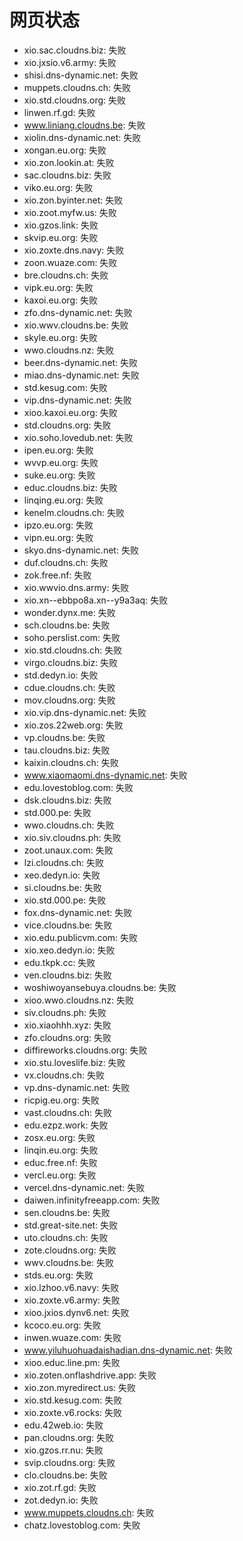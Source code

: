 # 网页状态
- xio.sac.cloudns.biz: 失败
- xio.jxsio.v6.army: 失败
- shisi.dns-dynamic.net: 失败
- muppets.cloudns.ch: 失败
- xio.std.cloudns.org: 失败
- linwen.rf.gd: 失败
- www.liniang.cloudns.be: 失败
- xiolin.dns-dynamic.net: 失败
- xongan.eu.org: 失败
- xio.zon.lookin.at: 失败
- sac.cloudns.biz: 失败
- viko.eu.org: 失败
- xio.zon.byinter.net: 失败
- xio.zoot.myfw.us: 失败
- xio.gzos.link: 失败
- skvip.eu.org: 失败
- xio.zoxte.dns.navy: 失败
- zoon.wuaze.com: 失败
- bre.cloudns.ch: 失败
- vipk.eu.org: 失败
- kaxoi.eu.org: 失败
- zfo.dns-dynamic.net: 失败
- xio.wwv.cloudns.be: 失败
- skyle.eu.org: 失败
- wwo.cloudns.nz: 失败
- beer.dns-dynamic.net: 失败
- miao.dns-dynamic.net: 失败
- std.kesug.com: 失败
- vip.dns-dynamic.net: 失败
- xioo.kaxoi.eu.org: 失败
- std.cloudns.org: 失败
- xio.soho.lovedub.net: 失败
- ipen.eu.org: 失败
- wvvp.eu.org: 失败
- suke.eu.org: 失败
- educ.cloudns.biz: 失败
- linqing.eu.org: 失败
- kenelm.cloudns.ch: 失败
- ipzo.eu.org: 失败
- vipn.eu.org: 失败
- skyo.dns-dynamic.net: 失败
- duf.cloudns.ch: 失败
- zok.free.nf: 失败
- xio.wwvio.dns.army: 失败
- xio.xn--ebbpo8a.xn--y9a3aq: 失败
- wonder.dynx.me: 失败
- sch.cloudns.be: 失败
- soho.perslist.com: 失败
- xio.std.cloudns.ch: 失败
- virgo.cloudns.biz: 失败
- std.dedyn.io: 失败
- cdue.cloudns.ch: 失败
- mov.cloudns.org: 失败
- xio.vip.dns-dynamic.net: 失败
- xio.zos.22web.org: 失败
- vp.cloudns.be: 失败
- tau.cloudns.biz: 失败
- kaixin.cloudns.ch: 失败
- www.xiaomaomi.dns-dynamic.net: 失败
- edu.lovestoblog.com: 失败
- dsk.cloudns.biz: 失败
- std.000.pe: 失败
- wwo.cloudns.ch: 失败
- xio.siv.cloudns.ph: 失败
- zoot.unaux.com: 失败
- lzi.cloudns.ch: 失败
- xeo.dedyn.io: 失败
- si.cloudns.be: 失败
- xio.std.000.pe: 失败
- fox.dns-dynamic.net: 失败
- vice.cloudns.be: 失败
- xio.edu.publicvm.com: 失败
- xio.xeo.dedyn.io: 失败
- edu.tkpk.cc: 失败
- ven.cloudns.biz: 失败
- woshiwoyansebuya.cloudns.be: 失败
- xioo.wwo.cloudns.nz: 失败
- siv.cloudns.ph: 失败
- xio.xiaohhh.xyz: 失败
- zfo.cloudns.org: 失败
- diffireworks.cloudns.org: 失败
- xio.stu.loveslife.biz: 失败
- vx.cloudns.ch: 失败
- vp.dns-dynamic.net: 失败
- ricpig.eu.org: 失败
- vast.cloudns.ch: 失败
- edu.ezpz.work: 失败
- zosx.eu.org: 失败
- linqin.eu.org: 失败
- educ.free.nf: 失败
- vercl.eu.org: 失败
- vercel.dns-dynamic.net: 失败
- daiwen.infinityfreeapp.com: 失败
- sen.cloudns.be: 失败
- std.great-site.net: 失败
- uto.cloudns.ch: 失败
- zote.cloudns.org: 失败
- wwv.cloudns.be: 失败
- stds.eu.org: 失败
- xio.lzhoo.v6.navy: 失败
- xio.zoxte.v6.army: 失败
- xioo.jxios.dynv6.net: 失败
- kcoco.eu.org: 失败
- inwen.wuaze.com: 失败
- www.yiluhuohuadaishadian.dns-dynamic.net: 失败
- xioo.educ.line.pm: 失败
- xio.zoten.onflashdrive.app: 失败
- xio.zon.myredirect.us: 失败
- xio.std.kesug.com: 失败
- xio.zoxte.v6.rocks: 失败
- edu.42web.io: 失败
- pan.cloudns.org: 失败
- xio.gzos.rr.nu: 失败
- svip.cloudns.org: 失败
- clo.cloudns.be: 失败
- xio.zot.rf.gd: 失败
- zot.dedyn.io: 失败
- www.muppets.cloudns.ch: 失败
- chatz.lovestoblog.com: 失败
